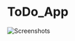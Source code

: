 # ToDo_App


![Screenshots](https://user-images.githubusercontent.com/109211380/204987249-35bfd3e2-4622-4080-8ed2-a41ddd68e0fd.png)
